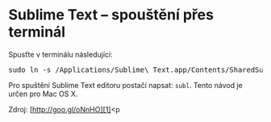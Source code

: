 <!--
title : Sublime Text – spouštění přes terminál
author : Roman Ožana <ozana@omdesign.cz>
date : 11.8.2012 12:24:36
tags : mac, sublime, terminal
-->

# Sublime Text – spouštění přes terminál

Spusťte v terminálu následující:

<pre>sudo ln -s /Applications/Sublime\ Text.app/Contents/SharedSupport/bin/subl /bin/subl</pre>

Pro spuštění Sublime Text editoru postačí napsat: `subl`. Tento návod je určen pro Mac OS X.

Zdroj: [http://goo.gl/oNnHO][1]<p</p>

 [1]: http://goo.gl/oNnHO "Dokumentace Sublime Text 2"
